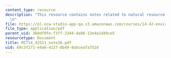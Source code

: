 ```yaml
---
content_type: resource
description: "This resource contains notes related to natural resource economics.\r\
  \n"
file: https://ol-ocw-studio-app-qa.s3.amazonaws.com/courses/14-42-environmental-policy-and-economics-spring-2011/69c3f271e4a642270b498abceafa752d_MIT14_42S11_note16.pdf
file_type: application/pdf
parent_uid: 360df0fe-f3ff-2344-da86-13e4a1d49ce5
resourcetype: Document
title: MIT14_42S11_note16.pdf
uid: 69c3f271-e4a6-4227-0b49-8abceafa752d
---
```

